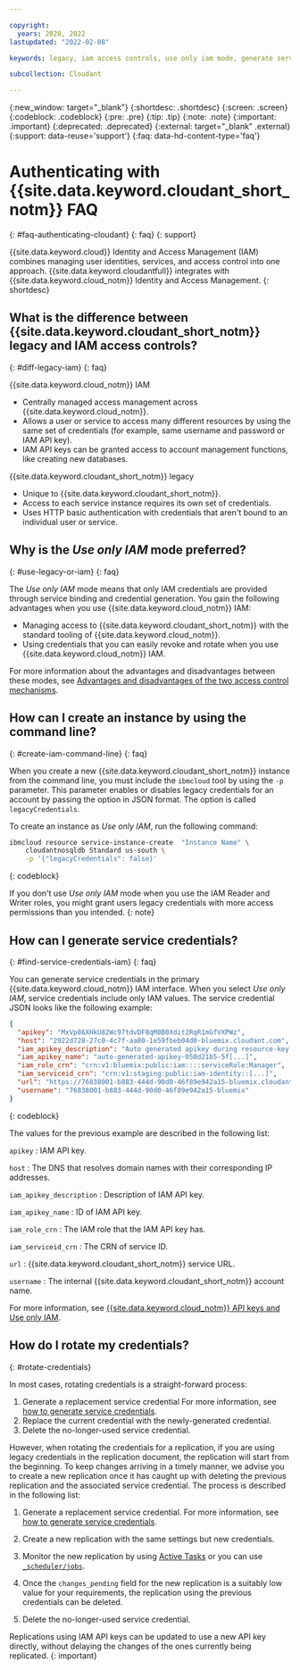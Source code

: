 ```yaml
---

copyright:
  years: 2020, 2022
lastupdated: "2022-02-08"

keywords: legacy, iam access controls, use only iam mode, generate service credentials, iam mode

subcollection: Cloudant

---
```


{:new_window: target="_blank"}
{:shortdesc: .shortdesc}
{:screen: .screen}
{:codeblock: .codeblock}
{:pre: .pre}
{:tip: .tip}
{:note: .note}
{:important: .important}
{:deprecated: .deprecated}
{:external: target="_blank" .external}
{:support: data-reuse='support'}
{:faq: data-hd-content-type='faq'}

# Authenticating with {{site.data.keyword.cloudant_short_notm}} FAQ
{: #faq-authenticating-cloudant}
{: faq}
{: support}

{{site.data.keyword.cloud}} Identity and Access Management (IAM) combines managing user identities, services, and access control into one approach. {{site.data.keyword.cloudantfull}} integrates with {{site.data.keyword.cloud_notm}} Identity and Access Management.
{: shortdesc}

## What is the difference between {{site.data.keyword.cloudant_short_notm}} legacy and IAM access controls?
{: #diff-legacy-iam}
{: faq}

{{site.data.keyword.cloud_notm}} IAM

- Centrally managed access management across {{site.data.keyword.cloud_notm}}.
- Allows a user or service to access many different resources by using the same set of credentials (for example, same username and password or IAM API key).
- IAM API keys can be granted access to account management functions, like creating new databases.

{{site.data.keyword.cloudant_short_notm}} legacy

- Unique to {{site.data.keyword.cloudant_short_notm}}.
- Access to each service instance requires its own set of credentials.
- Uses HTTP basic authentication with credentials that aren't bound to an individual user or service.


## Why is the *Use only IAM* mode preferred?
{: #use-legacy-or-iam}
{: faq}

The *Use only IAM* mode means that only IAM credentials are provided through service binding and credential generation. You gain the following advantages when you use {{site.data.keyword.cloud_notm}} IAM:

- Managing access to {{site.data.keyword.cloudant_short_notm}} with the standard tooling of {{site.data.keyword.cloud_notm}}.
- Using credentials that you can easily revoke and rotate when you use {{site.data.keyword.cloud_notm}} IAM.

For more information about the advantages and disadvantages between these modes, see [Advantages and disadvantages of the two access control mechanisms](/docs/Cloudant?topic=Cloudant-managing-access-for-cloudant#advantages-and-disadvantages-of-the-two-access-control-mechanisms-ai).

## How can I create an instance by using the command line?
{: #create-iam-command-line}
{: faq}

When you create a new {{site.data.keyword.cloudant_short_notm}} instance from the command line, you must include the `ibmcloud` tool by using the `-p` parameter. This parameter enables or disables legacy credentials for an account by passing the option in JSON format. The option is called `legacyCredentials`.

To create an instance as *Use only IAM*, run the following command:

```sh
ibmcloud resource service-instance-create  "Instance Name" \
    cloudantnosqldb Standard us-south \
    -p '{"legacyCredentials": false}'
```
{: codeblock}

If you don't use *Use only IAM* mode when you use the IAM Reader and Writer roles, you might grant users legacy credentials with more access permissions than you intended.
{: note}

## How can I generate service credentials?
{: #find-service-credentials-iam}
{: faq}

You can generate service credentials in the primary {{site.data.keyword.cloud_notm}} IAM interface. When you select *Use only IAM*, service credentials include only IAM values. The service credential JSON looks like the following example:

```json
{
  "apikey": "MxVp86XHkU82Wc97tdvDF8qM8B0Xdit2RqR1mGfVXPWz",
  "host": "2922d728-27c0-4c7f-aa80-1e59fbeb04d0-bluemix.cloudant.com",
  "iam_apikey_description": "Auto generated apikey during resource-key [...]",
  "iam_apikey_name": "auto-generated-apikey-050d21b5-5f[...]",
  "iam_role_crn": "crn:v1:bluemix:public:iam::::serviceRole:Manager",
  "iam_serviceid_crn": "crn:v1:staging:public:iam-identity::[...]",
  "url": "https://76838001-b883-444d-90d0-46f89e942a15-bluemix.cloudant.com",
  "username": "76838001-b883-444d-90d0-46f89e942a15-bluemix"
}
```
{: codeblock}

The values for the previous example are described in the following list:

`apikey`
:   IAM API key.

`host`
:   The DNS that resolves domain names with their corresponding IP addresses.

`iam_apikey_description`
:   Description of IAM API key.

`iam_apikey_name`
:   ID of IAM API key.

`iam_role_crn`
:   The IAM role that the IAM API key has.

`iam_serviceid_crn`
:   The CRN of service ID.

`url`
:   {{site.data.keyword.cloudant_short_notm}} service URL.

`username`
:   The internal {{site.data.keyword.cloudant_short_notm}} account name.

For more information, see [{{site.data.keyword.cloud_notm}} API keys and Use only IAM](/docs/Cloudant?topic=Cloudant-managing-access-for-cloudant#ibm-cloudant-api-keys-and-use-only-iam_ai).


## How do I rotate my credentials?
{: #rotate-credentials}

In most cases, rotating credentials is a straight-forward process:

1. Generate a replacement service credential For more information, see [how to generate service credentials](#find-service-credentials-iam).
1. Replace the current credential with the newly-generated credential.
1. Delete the no-longer-used service credential.

However, when rotating the credentials for a replication, if you are using legacy credentials in the replication document,
the replication will start from the beginning. To keep changes arriving in a timely manner, we advise you to create a
new replication once it has caught up with deleting the previous replication and the associated service credential.
The process is described in the following list:

1. Generate a replacement service credential. For more information, see [how to generate service credentials](#find-service-credentials-iam).

1. Create a new replication with the same settings but new credentials.

1. Monitor the new replication by using [Active Tasks](/docs/Cloudant?topic=Cloudant-active-tasks) or you can use [`_scheduler/jobs`](https://cloud.ibm.com/apidocs/cloudant#getschedulerjobs).

1. Once the `changes_pending` field for the new replication is a suitably low value for your requirements, the replication using the previous credentials can be deleted.

1. Delete the no-longer-used service credential.

Replications using IAM API keys can be updated to use a new API key directly, without delaying the changes of the ones currently being replicated.
{: important}

